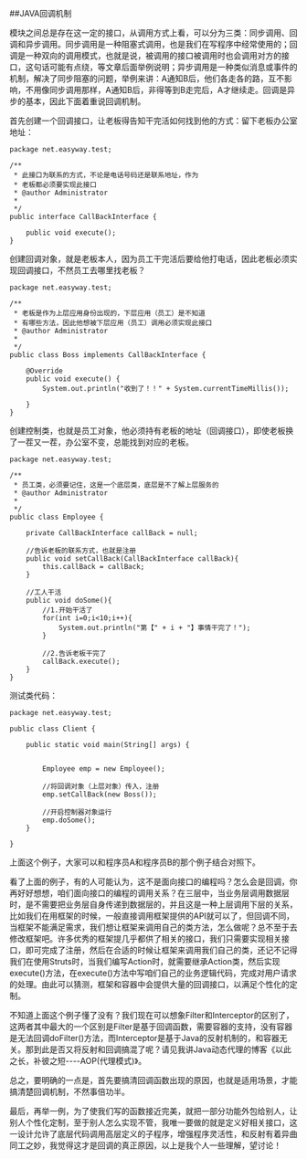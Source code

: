##JAVA回调机制

 模块之间总是存在这一定的接口，从调用方式上看，可以分为三类：同步调用、回调和异步调用。同步调用是一种阻塞式调用，也是我们在写程序中经常使用的；回调是一种双向的调用模式，也就是说，被调用的接口被调用时也会调用对方的接口，这句话可能有点绕，等文章后面举例说明；异步调用是一种类似消息或事件的机制，解决了同步阻塞的问题，举例来讲：A通知B后，他们各走各的路，互不影响，不用像同步调用那样，A通知B后，非得等到B走完后，A才继续走。回调是异步的基本，因此下面着重说回调机制。


首先创建一个回调接口，让老板得告知干完活如何找到他的方式：留下老板办公室地址：

	package net.easyway.test;  
	  
	/** 
	 * 此接口为联系的方式，不论是电话号码还是联系地址，作为 
	 * 老板都必须要实现此接口 
	 * @author Administrator 
	 * 
	 */  
	public interface CallBackInterface {  
	  
	    public void execute();  
	}  

创建回调对象，就是老板本人，因为员工干完活后要给他打电话，因此老板必须实现回调接口，不然员工去哪里找老板？


	package net.easyway.test;  
	  
	/** 
	 * 老板是作为上层应用身份出现的，下层应用（员工）是不知道 
	 * 有哪些方法，因此他想被下层应用（员工）调用必须实现此接口 
	 * @author Administrator 
	 * 
	 */  
	public class Boss implements CallBackInterface {  
	      
	    @Override  
	    public void execute() {  
	        System.out.println("收到了！！" + System.currentTimeMillis());  
	          
	    }  
	}  
创建控制类，也就是员工对象，他必须持有老板的地址（回调接口），即使老板换了一茬又一茬，办公室不变，总能找到对应的老板。

	package net.easyway.test;  
	  
	/** 
	 * 员工类，必须要记住，这是一个底层类，底层是不了解上层服务的 
	 * @author Administrator 
	 * 
	 */  
	public class Employee {  
	  
	    private CallBackInterface callBack = null;  
	      
	    //告诉老板的联系方式，也就是注册  
	    public void setCallBack(CallBackInterface callBack){  
	        this.callBack = callBack;  
	    }  
	      
	    //工人干活  
	    public void doSome(){  
	        //1.开始干活了  
	        for(int i=0;i<10;i++){  
	            System.out.println("第【" + i + "】事情干完了！");  
	        }  
	          
	        //2.告诉老板干完了  
	        callBack.execute();  
	    }  
	}

测试类代码：


	package net.easyway.test;  
	  
	public class Client {  
	  
	    public static void main(String[] args) {  
	          
	          
	        Employee emp = new Employee();  
	          
	        //将回调对象（上层对象）传入，注册  
	        emp.setCallBack(new Boss());  
	          
	        //开启控制器对象运行  
	        emp.doSome();  
	    }  
	  
	}  

上面这个例子，大家可以和程序员A和程序员B的那个例子结合对照下。

看了上面的例子，有的人可能认为，这不是面向接口的编程吗？怎么会是回调，你再好好想想，咱们面向接口的编程的调用关系？在三层中，当业务层调用数据层时，是不需要把业务层自身传递到数据层的，并且这是一种上层调用下层的关系，比如我们在用框架的时候，一般直接调用框架提供的API就可以了，但回调不同，当框架不能满足需求，我们想让框架来调用自己的类方法，怎么做呢？总不至于去修改框架吧。许多优秀的框架提几乎都供了相关的接口，我们只需要实现相关接口，即可完成了注册，然后在合适的时候让框架来调用我们自己的类，还记不记得我们在使用Struts时，当我们编写Action时，就需要继承Action类，然后实现execute()方法，在execute()方法中写咱们自己的业务逻辑代码，完成对用户请求的处理。由此可以猜测，框架和容器中会提供大量的回调接口，以满足个性化的定制。

不知道上面这个例子懂了没有？我们现在可以想象Filter和Interceptor的区别了，这两者其中最大的一个区别是Filter是基于回调函数，需要容器的支持，没有容器是无法回调doFilter()方法，而Interceptor是基于Java的反射机制的，和容器无关。那到此是否又将反射和回调搞混了呢？请见我讲Java动态代理的博客《以此之长，补彼之短----AOP(代理模式)》。

总之，要明确的一点是，首先要搞清回调函数出现的原因，也就是适用场景，才能搞清楚回调机制，不然事倍功半。

最后，再举一例，为了使我们写的函数接近完美，就把一部分功能外包给别人，让别人个性化定制，至于别人怎么实现不管，我唯一要做的就是定义好相关接口，这一设计允许了底层代码调用高层定义的子程序，增强程序灵活性，和反射有着异曲同工之妙，我觉得这才是回调的真正原因，以上是我个人一些理解，望讨论！

